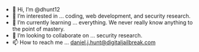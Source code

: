 - 👋 Hi, I’m @dhunt12
- 👀 I’m interested in ... coding, web development, and security research.
- 🌱 I’m currently learning ... everything. We never really know anything to the point of mastery.
- 💞️ I’m looking to collaborate on ... security research. 
- 📫 How to reach me ... daniel.j.hunt@digitaljailbreak.com

<!---
dhunt12/dhunt12 is a ✨ special ✨ repository because its `README.md` (this file) appears on your GitHub profile.
You can click the Preview link to take a look at your changes.
--->
